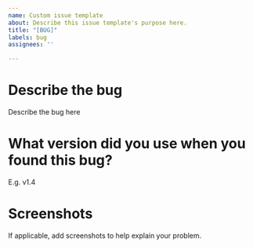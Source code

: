 ```yaml
---
name: Custom issue template
about: Describe this issue template's purpose here.
title: "[BUG]"
labels: bug
assignees: ''

---
```


# Describe the bug
Describe the bug here

# What version did you use when you found this bug?
E.g. v1.4

# Screenshots
If applicable, add screenshots to help explain your problem.
